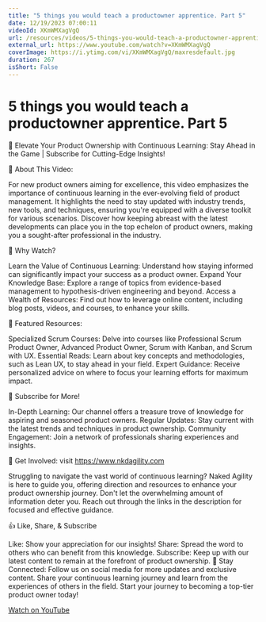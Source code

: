```yaml
---
title: "5 things you would teach a productowner apprentice. Part 5"
date: 12/19/2023 07:00:11
videoId: XKmWMXagVgQ
url: /resources/videos/5-things-you-would-teach-a-productowner-apprentice.-part-5
external_url: https://www.youtube.com/watch?v=XKmWMXagVgQ
coverImage: https://i.ytimg.com/vi/XKmWMXagVgQ/maxresdefault.jpg
duration: 267
isShort: False
---
```


# 5 things you would teach a productowner apprentice. Part 5

🚀 Elevate Your Product Ownership with Continuous Learning: Stay Ahead in the Game | Subscribe for Cutting-Edge Insights!

🌟 About This Video:

For new product owners aiming for excellence, this video emphasizes the importance of continuous learning in the ever-evolving field of product management. It highlights the need to stay updated with industry trends, new tools, and techniques, ensuring you're equipped with a diverse toolkit for various scenarios. Discover how keeping abreast with the latest developments can place you in the top echelon of product owners, making you a sought-after professional in the industry.

🔑 Why Watch?

Learn the Value of Continuous Learning: Understand how staying informed can significantly impact your success as a product owner.
Expand Your Knowledge Base: Explore a range of topics from evidence-based management to hypothesis-driven engineering and beyond.
Access a Wealth of Resources: Find out how to leverage online content, including blog posts, videos, and courses, to enhance your skills.

📘 Featured Resources:

Specialized Scrum Courses: Delve into courses like Professional Scrum Product Owner, Advanced Product Owner, Scrum with Kanban, and Scrum with UX.
Essential Reads: Learn about key concepts and methodologies, such as Lean UX, to stay ahead in your field.
Expert Guidance: Receive personalized advice on where to focus your learning efforts for maximum impact.

🚀 Subscribe for More!

In-Depth Learning: Our channel offers a treasure trove of knowledge for aspiring and seasoned product owners.
Regular Updates: Stay current with the latest trends and techniques in product ownership.
Community Engagement: Join a network of professionals sharing experiences and insights.

🔗 Get Involved: visit https://www.nkdagility.com

Struggling to navigate the vast world of continuous learning? Naked Agility is here to guide you, offering direction and resources to enhance your product ownership journey. Don't let the overwhelming amount of information deter you. Reach out through the links in the description for focused and effective guidance.

👍 Like, Share, & Subscribe

Like: Show your appreciation for our insights!
Share: Spread the word to others who can benefit from this knowledge.
Subscribe: Keep up with our latest content to remain at the forefront of product ownership.
🔔 Stay Connected:
Follow us on social media for more updates and exclusive content. Share your continuous learning journey and learn from the experiences of others in the field. Start your journey to becoming a top-tier product owner today!

[Watch on YouTube](https://www.youtube.com/watch?v=XKmWMXagVgQ)
